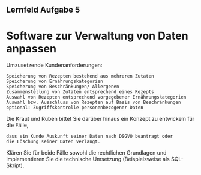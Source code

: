 ## Lernfeld Aufgabe 5 
# Software zur Verwaltung von Daten anpassen

Umzusetzende Kundenanforderungen:

    Speicherung von Rezepten bestehend aus mehreren Zutaten
    Speicherung von Ernährungskategorien
    Speicherung von Beschränkungen/ Allergenen
    Zusammenstellung von Zutaten entsprechend eines Rezepts
    Auswahl von Rezepten entsprechend vorgegebener Ernährungskategorien
    Auswahl bzw. Ausschluss von Rezepten auf Basis von Beschränkungen
    optional: Zugriffskontrolle personenbezogener Daten

Die Kraut und Rüben bittet Sie darüber hinaus ein Konzept zu entwickeln für die Fälle,

    dass ein Kunde Auskunft seiner Daten nach DSGVO beantragt oder
    die Löschung seiner Daten verlangt.

Klären Sie für beide Fälle sowohl die rechtlichen Grundlagen und implementieren Sie die technische Umsetzung (Beispielsweise als SQL-Skript).
